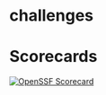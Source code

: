 # challenges

# Scorecards
[![OpenSSF
Scorecard](https://api.securityscorecards.dev/projects/github.com/wariyakunatorn/challenges/badge)](https://api.securityscorecards.dev/projects/github.com/wariyakunatorn/challenges)